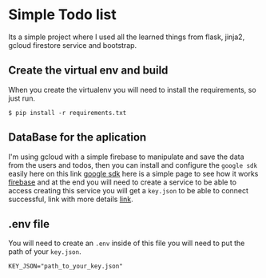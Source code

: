 # Simple Todo list
Its a simple project where I used all the learned things from flask, jinja2, gcloud firestore service and bootstrap.
## Create the virtual env and build
When you create the virtualenv you will need to install the requirements, so just run.
```
$ pip install -r requirements.txt
```
## DataBase for the aplication 
I'm using gcloud with a simple firebase to manipulate and save the data from the users and todos, then you can install and configure the `google sdk` easily here on this link [google sdk](https://cloud.google.com/sdk/docs/install-sdk) here is a simple page to see how it works [firebase](https://firebase.google.com/docs/firestore?hl=es-419) and at the end you will need to create a service to be able to access creating this service you will get a `key.json` to be able to connect successful, link with more details [link](https://cloud.google.com/docs/authentication/getting-started).<br />
## .env file
You will need to create an `.env` inside of this file you will need to put the path of your `key.json`.
```
KEY_JSON="path_to_your_key.json"
```

